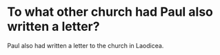 # To what other church had Paul also written a letter?

Paul also had written a letter to the church in Laodicea.
